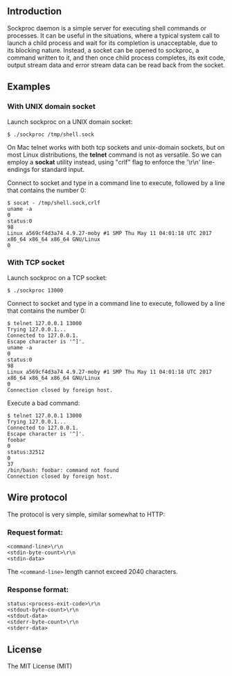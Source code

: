 ## Introduction

Sockproc daemon is a simple server for executing shell commands or processes.
It can be useful in the situations, where a typical system call to launch 
a child process and wait for its completion is unacceptable, due to its 
blocking nature. Instead, a socket can be opened to sockproc, a command 
written to it, and then once child process completes, its exit code, 
output stream data and error stream data can be read back from the socket.


## Examples

### With UNIX domain socket

Launch sockproc on a UNIX domain socket:

    $ ./sockproc /tmp/shell.sock

On Mac telnet works with both tcp sockets and unix-domain sockets, but on
most Linux distributions, the **telnet** command is not as versatile. So we
can employ a **sockat** utility instead, using "crlf" flag to enforce the
'\r\n' line-endings for standard input.

Connect to socket and type in a command line to execute, followed
by a line that contains the number 0:

    $ socat - /tmp/shell.sock,crlf
    uname -a
    0
    status:0
    98
    Linux a569cf4d3a74 4.9.27-moby #1 SMP Thu May 11 04:01:18 UTC 2017 x86_64 x86_64 x86_64 GNU/Linux
    0

### With TCP socket

Launch sockproc on a TCP socket:

    $ ./sockproc 13000

Connect to socket and type in a command line to execute, followed
by a line that contains the number 0:

    $ telnet 127.0.0.1 13000
    Trying 127.0.0.1...
    Connected to 127.0.0.1.
    Escape character is '^]'.
    uname -a
    0
    status:0
    98
    Linux a569cf4d3a74 4.9.27-moby #1 SMP Thu May 11 04:01:18 UTC 2017 x86_64 x86_64 x86_64 GNU/Linux
    0
    Connection closed by foreign host.

Execute a bad command:

    $ telnet 127.0.0.1 13000
    Trying 127.0.0.1...
    Connected to 127.0.0.1.
    Escape character is '^]'.
    foobar
    0
    status:32512
    0
    37
    /bin/bash: foobar: command not found
    Connection closed by foreign host.


## Wire protocol

The protocol is very simple, similar somewhat to HTTP:

### Request format:

    <command-line>\r\n
    <stdin-byte-count>\r\n
    <stdin-data>

The `<command-line>` length cannot exceed 2040 characters.

### Response format:

    status:<process-exit-code>\r\n
    <stdout-byte-count>\r\n
    <stdout-data>
    <stderr-byte-count>\r\n
    <stderr-data>


## License 
The MIT License (MIT)
